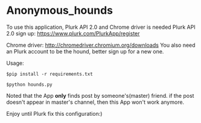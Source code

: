 # Anonymous_hounds

To use this application, Plurk API 2.0 and Chrome driver is needed
Plurk API 2.0 sign up: https://www.plurk.com/PlurkApp/register

Chrome driver: http://chromedriver.chromium.org/downloads
You also need an Plurk account to be the hound, better sign up for a new one.

Usage:

```
$pip install -r requirements.txt
```

```
$python hounds.py
```

Noted that the App **only** finds post by someone's(master) friend.
if the post doesn't appear in master's channel, then this App won't work anymore.

Enjoy until Plurk fix this configuration:)
